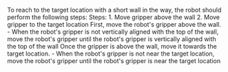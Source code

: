 To reach to the target location with a short wall in the way, the robot should perform the following steps:
    Steps:  1. Move gripper above the wall  2. Move gripper to the target location
    First, move the robot's gripper above the wall.
    - When the robot's gripper is not vertically aligned with the top of the wall, move the robot's gripper until the robot's gripper is vertically aligned with the top of the wall
    Once the gripper is above the wall, move it towards the target location.
    - When the robot's gripper is not near the target location, move the robot's gripper until the robot's gripper is near the target location